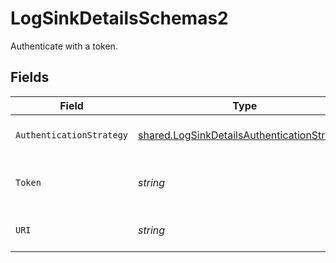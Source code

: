 # LogSinkDetailsSchemas2

Authenticate with a token.


## Fields

| Field                                                                                                             | Type                                                                                                              | Required                                                                                                          | Description                                                                                                       | Example                                                                                                           |
| ----------------------------------------------------------------------------------------------------------------- | ----------------------------------------------------------------------------------------------------------------- | ----------------------------------------------------------------------------------------------------------------- | ----------------------------------------------------------------------------------------------------------------- | ----------------------------------------------------------------------------------------------------------------- |
| `AuthenticationStrategy`                                                                                          | [shared.LogSinkDetailsAuthenticationStrategy](../../../pkg/models/shared/logsinkdetailsauthenticationstrategy.md) | :heavy_check_mark:                                                                                                | The authentication strategy.                                                                                      | token                                                                                                             |
| `Token`                                                                                                           | *string*                                                                                                          | :heavy_check_mark:                                                                                                | The HTTP Token for the Papertrail log destination.                                                                | 123abcdefghijklmnopqrstuvwxy                                                                                      |
| `URI`                                                                                                             | *string*                                                                                                          | :heavy_check_mark:                                                                                                | The uri for the Papertrail log destination.                                                                       | https://logs.collector.solarwinds.com/v1/log                                                                      |